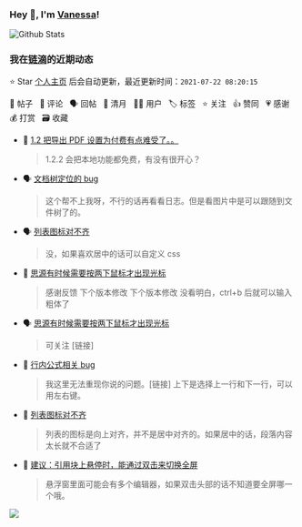 ### Hey 👋, I'm [Vanessa](http://vanessa.b3log.org/)!

![Github Stats](https://github-readme-stats.vercel.app/api?username=Vanessa219&show_icons=true)

<!--events start -->

### 我在[链滴](https://ld246.com)的近期动态

⭐️ Star [个人主页](https://github.com/Vanessa219/Vanessa219) 后会自动更新，最近更新时间：`2021-07-22 08:20:15`

📝 帖子 &nbsp; 💬 评论 &nbsp; 🗣 回帖 &nbsp; 🌙 清月 &nbsp; 👨‍💻 用户 &nbsp; 🏷️ 标签 &nbsp; ⭐️ 关注 &nbsp; 👍 赞同 &nbsp; 💗 感谢 &nbsp; 💰 打赏 &nbsp; 🗃 收藏

* 💬 [1.2 把导出 PDF 设置为付费有点难受了。。](https://ld246.com/article/1624935609555/comment/1626885728443#comments)

  > 1.2.2 会把本地功能都免费，有没有很开心？
* 🗣 [文档树定位的 bug](https://ld246.com/article/1626799904912/comment/1626876121058#comments)

  > 这个帮不上我呀，不行的话再看看日志。但是看图片中是可以跟随到文件树了的。
* 🗣 [列表图标对不齐](https://ld246.com/article/1626853361163/comment/1626873020110#comments)

  > 没，如果喜欢居中的话可以自定义 css
* 💬 [思源有时候需要按两下鼠标才出现光标](https://ld246.com/article/1626866382272/comment/1626870938308#comments)

  > 感谢反馈 下个版本修改 下个版本修改 没看明白，ctrl+b 后就可以输入粗体了
* 🗣 [思源有时候需要按两下鼠标才出现光标](https://ld246.com/article/1626866382272/comment/1626867838231#comments)

  > 可关注 [链接]
* 💬 [行内公式相关 bug](https://ld246.com/article/1626855698079/comment/1626870532227#comments)

  > 我这里无法重现你说的问题。[链接] 上下是选择上一行和下一行，可以用左右键。
* 💬 [列表图标对不齐](https://ld246.com/article/1626853361163/comment/1626870215469#comments)

  > 列表的图标是向上对齐，并不是居中对齐的。如果居中的话，段落内容太长就不合适了
* 💬 [建议：引用块上悬停时，能通过双击来切换全屏](https://ld246.com/article/1626839300054/comment/1626870042006#comments)

  > 悬浮窗里面可能会有多个编辑器，如果双击头部的话不知道要全屏哪一个哦。


<!--events end -->

<a title="Hits" target="_blank" href="https://github.com/Vanessa219/Vanessa219"><img src="https://hits.b3log.org/Vanessa219/Vanessa219.svg"></a>
